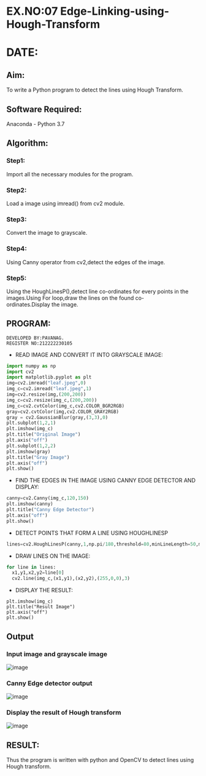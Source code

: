 # EX.NO:07 Edge-Linking-using-Hough-Transform
# DATE:
## Aim:
To write a Python program to detect the lines using Hough Transform.

## Software Required:
Anaconda - Python 3.7

## Algorithm:
### Step1:
Import all the necessary modules for the program.
### Step2:
Load a image using imread() from cv2 module.
### Step3:
Convert the image to grayscale.
### Step4:
Using Canny operator from cv2,detect the edges of the image.
### Step5:
Using the HoughLinesP(),detect line co-ordinates for every points in the images.Using For loop,draw the lines on the found co-ordinates.Display the image.
## PROGRAM:
```
DEVELOPED BY:PAVANAG.
REGISTER NO:212222230105
```
- READ IMAGE AND CONVERT IT INTO GRAYSCALE IMAGE:
```python
import numpy as np
import cv2
import matplotlib.pyplot as plt
img=cv2.imread("leaf.jpeg",0)
img_c=cv2.imread("leaf.jpeg",1)
img=cv2.resize(img,(200,200))
img_c=cv2.resize(img_c,(200,200))
img_c=cv2.cvtColor(img_c,cv2.COLOR_BGR2RGB)
gray=cv2.cvtColor(img,cv2.COLOR_GRAY2RGB)
gray = cv2.GaussianBlur(gray,(3,3),0)
plt.subplot(1,2,1)
plt.imshow(img_c)
plt.title("Original Image")
plt.axis("off")
plt.subplot(1,2,2)
plt.imshow(gray)
plt.title("Gray Image")
plt.axis("off")
plt.show()
```
- FIND THE EDGES IN THE IMAGE USING CANNY EDGE DETECTOR AND DISPLAY:
```python
canny=cv2.Canny(img_c,120,150)
plt.imshow(canny)
plt.title("Canny Edge Detector")
plt.axis("off")
plt.show()
```
- DETECT POINTS THAT FORM A LINE USING HOUGHLINESP
```python
lines=cv2.HoughLinesP(canny,1,np.pi/180,threshold=80,minLineLength=50,maxLineGap=250)
```
- DRAW LINES ON THE IMAGE:
```python
for line in lines:
  x1,y1,x2,y2=line[0]
  cv2.line(img_c,(x1,y1),(x2,y2),(255,0,0),3)
```
- DISPLAY THE RESULT:
```
plt.imshow(img_c)
plt.title("Result Image")
plt.axis("off")
plt.show()
```
## Output
### Input image and grayscale image
![image](https://github.com/gpavana/Edge-Linking-using-Hough-Transformm/assets/118787343/0d37e46d-0a29-43be-ab86-84893f7b6bad)
### Canny Edge detector output
![image](https://github.com/gpavana/Edge-Linking-using-Hough-Transformm/assets/118787343/da6c8f9c-5668-4859-a611-17bb494c8dfd)
### Display the result of Hough transform
![image](https://github.com/gpavana/Edge-Linking-using-Hough-Transformm/assets/118787343/039f7956-a565-402b-a0e1-1e963b400bf7)

## RESULT:
Thus the program is written with python and OpenCV to detect lines using Hough transform.
